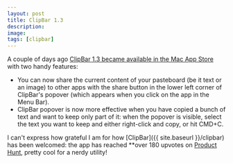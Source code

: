 ```yaml
---
layout: post
title: ClipBar 1.3
description:
image: 
tags: [clipbar]
---
```

A couple of days ago [ClipBar 1.3 became available in the Mac App Store](https://cdf1982.com/2020/11/24/my-new-app-clipbar.html) with two handy features:
- You can now share the current content of your pasteboard (be it text or an image) to other apps with the share button in the lower left corner of ClipBar's popover (which appears when you click on the app in the Menu Bar).
- ClipBar popover is now more effective when you have copied a bunch of text and want to keep only part of it: when the popover is visible, select the text you want to keep and either right-click and copy, or hit CMD+C.

I can't express how grateful I am for how [ClipBar]({{ site.baseurl }}/clipbar) has been welcomed: the app has reached **over 180 upvotes on [Product Hunt](https://www.producthunt.com/posts/clipbar), pretty cool for a nerdy utility!